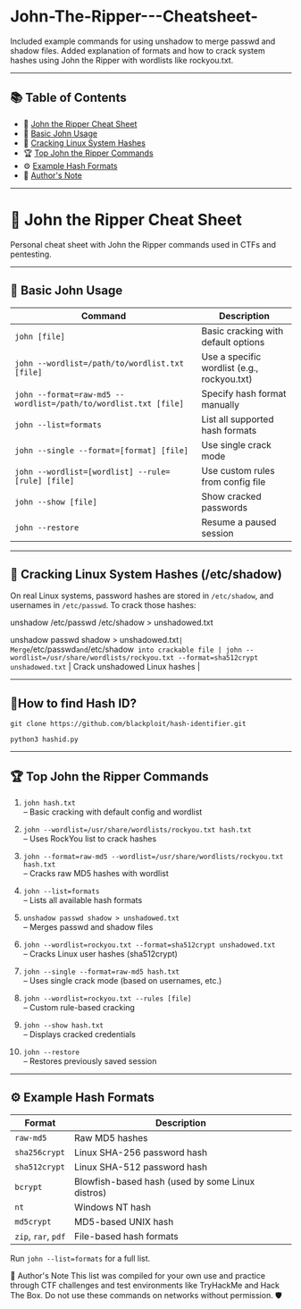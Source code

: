 # John-The-Ripper---Cheatsheet-
Included example commands for using unshadow to merge passwd and shadow files. Added explanation of formats and how to crack system hashes using John the Ripper with wordlists like rockyou.txt.

---

## 📚 Table of Contents

- 🧠 [John the Ripper Cheat Sheet](#john-the-ripper-cheat-sheet)
- 🔑 [Basic John Usage](#basic-john-usage)
- 🧪 [Cracking Linux System Hashes](#cracking-linux-system-hashes-etcpasswd-etcshadow)
- 🏆 [Top John the Ripper Commands](#top-john-the-ripper-commands)
- ⚙️ [Example Hash Formats](#example-hash-formats)
- 💬 [Author's Note](#authors-note)



---


# 🧠 John the Ripper Cheat Sheet
Personal cheat sheet with John the Ripper commands used in CTFs and pentesting.

---

## 🔑 Basic John Usage

| Command | Description |
|--------|-------------|
| `john [file]` | Basic cracking with default options |
| `john --wordlist=/path/to/wordlist.txt [file]` | Use a specific wordlist (e.g., rockyou.txt) |
| `john --format=raw-md5 --wordlist=/path/to/wordlist.txt [file]` | Specify hash format manually |
| `john --list=formats` | List all supported hash formats |
| `john --single --format=[format] [file]` | Use single crack mode |
| `john --wordlist=[wordlist] --rule=[rule] [file]` | Use custom rules from config file |
| `john --show [file]` | Show cracked passwords |
| `john --restore` | Resume a paused session |

---

## 🧪 Cracking Linux System Hashes (/etc/shadow)

On real Linux systems, password hashes are stored in `/etc/shadow`, and usernames in `/etc/passwd`.
To crack those hashes:

unshadow /etc/passwd /etc/shadow > unshadowed.txt

unshadow passwd shadow > unshadowed.txt` | Merge `/etc/passwd` and `/etc/shadow` into crackable file |
john --wordlist=/usr/share/wordlists/rockyou.txt --format=sha512crypt unshadowed.txt` | Crack unshadowed Linux hashes |

---


## 🔎How to find Hash ID?
```
git clone https://github.com/blackploit/hash-identifier.git
```
```
python3 hashid.py
```

---


## 🏆 Top John the Ripper Commands

1. `john hash.txt`  
   – Basic cracking with default config and wordlist

2. `john --wordlist=/usr/share/wordlists/rockyou.txt hash.txt`  
   – Uses RockYou list to crack hashes

3. `john --format=raw-md5 --wordlist=/usr/share/wordlists/rockyou.txt hash.txt`  
   – Cracks raw MD5 hashes with wordlist

4. `john --list=formats`  
   – Lists all available hash formats

5. `unshadow passwd shadow > unshadowed.txt`  
   – Merges passwd and shadow files

6. `john --wordlist=rockyou.txt --format=sha512crypt unshadowed.txt`  
   – Cracks Linux user hashes (sha512crypt)

7. `john --single --format=raw-md5 hash.txt`  
   – Uses single crack mode (based on usernames, etc.)

8. `john --wordlist=rockyou.txt --rules [file]`  
   – Custom rule-based cracking

9. `john --show hash.txt`  
   – Displays cracked credentials

10. `john --restore`  
    – Restores previously saved session

---

## ⚙️ Example Hash Formats

| Format | Description |
|--------|-------------|
| `raw-md5` | Raw MD5 hashes |
| `sha256crypt` | Linux SHA-256 password hash |
| `sha512crypt` | Linux SHA-512 password hash |
| `bcrypt` | Blowfish-based hash (used by some Linux distros) |
| `nt` | Windows NT hash |
| `md5crypt` | MD5-based UNIX hash |
| `zip`, `rar`, `pdf` | File-based hash formats |

Run `john --list=formats` for a full list.



💬 Author's Note
This list was compiled for your own use and practice through CTF challenges and test environments like TryHackMe and Hack The Box.
Do not use these commands on networks without permission. 🛡️
